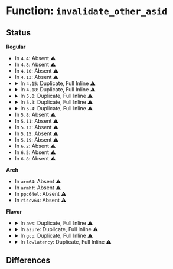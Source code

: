 # Function: <code>invalidate_other_asid</code>

## Status
<b>Regular</b>
<ul>
<li>
In <code>4.4</code>: Absent ⚠️
</li>
<li>
In <code>4.8</code>: Absent ⚠️
</li>
<li>
In <code>4.10</code>: Absent ⚠️
</li>
<li>
In <code>4.13</code>: Absent ⚠️
</li>
<li>
<details>
<summary>In <code>4.15</code>: Duplicate, Full Inline ⚠️</summary>

**Collision:** Static Duplication

**Inline:** Full

**Transformation:** False

**Instances:**

```
In arch/x86/mm/init_64.c (ffffffff81070b9e)
Location: arch/x86/include/asm/tlbflush.h:298
Inline: True
Inline callers:
  - arch/x86/mm/init_64.c:__set_pte_vaddr
```
```
In arch/x86/mm/ioremap.c (ffffffff826c388b)
Location: arch/x86/include/asm/tlbflush.h:298
Inline: True
Inline callers:
  - arch/x86/mm/ioremap.c:__early_set_fixmap
```
```
In arch/x86/mm/tlb.c (ffffffff8107a0f1)
Location: arch/x86/include/asm/tlbflush.h:298
Inline: True
Inline callers:
  - arch/x86/mm/tlb.c:do_kernel_range_flush
```
```
In arch/x86/mm/kmmio.c (ffffffff8107cd7f)
Location: arch/x86/include/asm/tlbflush.h:298
Inline: True
```
</details>
</li>
<li>
<details>
<summary>In <code>4.18</code>: Duplicate, Full Inline ⚠️</summary>

**Collision:** Static Duplication

**Inline:** Full

**Transformation:** False

**Instances:**

```
In arch/x86/mm/init_64.c (ffffffff8107393e)
Location: arch/x86/include/asm/tlbflush.h:343
Inline: True
Inline callers:
  - arch/x86/mm/init_64.c:__set_pte_vaddr
```
```
In arch/x86/mm/ioremap.c (ffffffff826edb10)
Location: arch/x86/include/asm/tlbflush.h:343
Inline: True
Inline callers:
  - arch/x86/mm/ioremap.c:__early_set_fixmap
```
```
In arch/x86/mm/tlb.c (ffffffff8107cea1)
Location: arch/x86/include/asm/tlbflush.h:343
Inline: True
Inline callers:
  - arch/x86/mm/tlb.c:do_kernel_range_flush
```
```
In arch/x86/mm/kmmio.c (ffffffff8107fd91)
Location: arch/x86/include/asm/tlbflush.h:343
Inline: True
```
</details>
</li>
<li>
<details>
<summary>In <code>5.0</code>: Duplicate, Full Inline ⚠️</summary>

**Collision:** Static Duplication

**Inline:** Full

**Transformation:** False

**Instances:**

```
In arch/x86/mm/init_64.c (ffffffff81079b8e)
Location: arch/x86/include/asm/tlbflush.h:331
Inline: True
Inline callers:
  - arch/x86/mm/init_64.c:__set_pte_vaddr
```
```
In arch/x86/mm/ioremap.c (ffffffff828a46a2)
Location: arch/x86/include/asm/tlbflush.h:331
Inline: True
Inline callers:
  - arch/x86/mm/ioremap.c:__early_set_fixmap
```
```
In arch/x86/mm/pageattr.c (ffffffff8107da9e)
Location: arch/x86/include/asm/tlbflush.h:331
Inline: True
Inline callers:
  - arch/x86/mm/pageattr.c:__cpa_flush_tlb
```
```
In arch/x86/mm/tlb.c (ffffffff810838e1)
Location: arch/x86/include/asm/tlbflush.h:331
Inline: True
Inline callers:
  - arch/x86/mm/tlb.c:do_kernel_range_flush
```
```
In arch/x86/mm/kmmio.c (ffffffff810868d1)
Location: arch/x86/include/asm/tlbflush.h:331
Inline: True
```
</details>
</li>
<li>
<details>
<summary>In <code>5.3</code>: Duplicate, Full Inline ⚠️</summary>

**Collision:** Static Duplication

**Inline:** Full

**Transformation:** False

**Instances:**

```
In arch/x86/mm/init_64.c (ffffffff8107d8ae)
Location: arch/x86/include/asm/tlbflush.h:333
Inline: True
Inline callers:
  - arch/x86/mm/init_64.c:__set_pte_vaddr
```
```
In arch/x86/mm/ioremap.c (ffffffff828bcb6f)
Location: arch/x86/include/asm/tlbflush.h:333
Inline: True
Inline callers:
  - arch/x86/mm/ioremap.c:__early_set_fixmap
```
```
In arch/x86/mm/pageattr.c (ffffffff8108139e)
Location: arch/x86/include/asm/tlbflush.h:333
Inline: True
Inline callers:
  - arch/x86/mm/pageattr.c:__cpa_flush_tlb
```
```
In arch/x86/mm/tlb.c (ffffffff81087581)
Location: arch/x86/include/asm/tlbflush.h:333
Inline: True
Inline callers:
  - arch/x86/mm/tlb.c:do_kernel_range_flush
```
```
In arch/x86/mm/kmmio.c (ffffffff8108a513)
Location: arch/x86/include/asm/tlbflush.h:333
Inline: True
```
</details>
</li>
<li>
<details>
<summary>In <code>5.4</code>: Duplicate, Full Inline ⚠️</summary>

**Collision:** Static Duplication

**Inline:** Full

**Transformation:** False

**Instances:**

```
In arch/x86/mm/init_64.c (ffffffff8107e93e)
Location: arch/x86/include/asm/tlbflush.h:349
Inline: True
Inline callers:
  - arch/x86/mm/init_64.c:__set_pte_vaddr
```
```
In arch/x86/mm/ioremap.c (ffffffff828c300a)
Location: arch/x86/include/asm/tlbflush.h:349
Inline: True
Inline callers:
  - arch/x86/mm/ioremap.c:__early_set_fixmap
```
```
In arch/x86/mm/pageattr.c (ffffffff8108245e)
Location: arch/x86/include/asm/tlbflush.h:349
Inline: True
Inline callers:
  - arch/x86/mm/pageattr.c:__cpa_flush_tlb
```
```
In arch/x86/mm/tlb.c (ffffffff81088271)
Location: arch/x86/include/asm/tlbflush.h:349
Inline: True
Inline callers:
  - arch/x86/mm/tlb.c:do_kernel_range_flush
```
```
In arch/x86/mm/kmmio.c (ffffffff8108b183)
Location: arch/x86/include/asm/tlbflush.h:349
Inline: True
```
</details>
</li>
<li>
In <code>5.8</code>: Absent ⚠️
</li>
<li>
In <code>5.11</code>: Absent ⚠️
</li>
<li>
In <code>5.13</code>: Absent ⚠️
</li>
<li>
In <code>5.15</code>: Absent ⚠️
</li>
<li>
In <code>5.19</code>: Absent ⚠️
</li>
<li>
In <code>6.2</code>: Absent ⚠️
</li>
<li>
In <code>6.5</code>: Absent ⚠️
</li>
<li>
In <code>6.8</code>: Absent ⚠️
</li>
</ul>
<b>Arch</b>
<ul>
<li>
In <code>arm64</code>: Absent ⚠️
</li>
<li>
In <code>armhf</code>: Absent ⚠️
</li>
<li>
In <code>ppc64el</code>: Absent ⚠️
</li>
<li>
In <code>riscv64</code>: Absent ⚠️
</li>
</ul>
<b>Flavor</b>
<ul>
<li>
<details>
<summary>In <code>aws</code>: Duplicate, Full Inline ⚠️</summary>

**Collision:** Static Duplication

**Inline:** Full

**Transformation:** False

**Instances:**

```
In arch/x86/mm/init_64.c (ffffffff8107d93e)
Location: arch/x86/include/asm/tlbflush.h:349
Inline: True
Inline callers:
  - arch/x86/mm/init_64.c:__set_pte_vaddr
```
```
In arch/x86/mm/ioremap.c (ffffffff828adfe0)
Location: arch/x86/include/asm/tlbflush.h:349
Inline: True
Inline callers:
  - arch/x86/mm/ioremap.c:__early_set_fixmap
```
```
In arch/x86/mm/pageattr.c (ffffffff8108145e)
Location: arch/x86/include/asm/tlbflush.h:349
Inline: True
Inline callers:
  - arch/x86/mm/pageattr.c:__cpa_flush_tlb
```
```
In arch/x86/mm/tlb.c (ffffffff81087271)
Location: arch/x86/include/asm/tlbflush.h:349
Inline: True
Inline callers:
  - arch/x86/mm/tlb.c:do_kernel_range_flush
```
```
In arch/x86/mm/kmmio.c (ffffffff8108a143)
Location: arch/x86/include/asm/tlbflush.h:349
Inline: True
```
</details>
</li>
<li>
<details>
<summary>In <code>azure</code>: Duplicate, Full Inline ⚠️</summary>

**Collision:** Static Duplication

**Inline:** Full

**Transformation:** False

**Instances:**

```
In arch/x86/mm/init_64.c (ffffffff8106ca24)
Location: arch/x86/include/asm/tlbflush.h:349
Inline: True
Inline callers:
  - arch/x86/mm/init_64.c:__set_pte_vaddr
```
```
In arch/x86/mm/ioremap.c (ffffffff828a61e3)
Location: arch/x86/include/asm/tlbflush.h:349
Inline: True
Inline callers:
  - arch/x86/mm/ioremap.c:__early_set_fixmap
```
```
In arch/x86/mm/pageattr.c (ffffffff8107046e)
Location: arch/x86/include/asm/tlbflush.h:349
Inline: True
Inline callers:
  - arch/x86/mm/pageattr.c:__cpa_flush_tlb
```
```
In arch/x86/mm/tlb.c (ffffffff81075e41)
Location: arch/x86/include/asm/tlbflush.h:349
Inline: True
Inline callers:
  - arch/x86/mm/tlb.c:do_kernel_range_flush
```
```
In arch/x86/mm/kmmio.c (ffffffff81078be3)
Location: arch/x86/include/asm/tlbflush.h:349
Inline: True
Inline callers:
  - arch/x86/mm/kmmio.c:clear_page_presence
```
</details>
</li>
<li>
<details>
<summary>In <code>gcp</code>: Duplicate, Full Inline ⚠️</summary>

**Collision:** Static Duplication

**Inline:** Full

**Transformation:** False

**Instances:**

```
In arch/x86/mm/init_64.c (ffffffff8107d8ee)
Location: arch/x86/include/asm/tlbflush.h:349
Inline: True
Inline callers:
  - arch/x86/mm/init_64.c:__set_pte_vaddr
```
```
In arch/x86/mm/ioremap.c (ffffffff828c0edf)
Location: arch/x86/include/asm/tlbflush.h:349
Inline: True
Inline callers:
  - arch/x86/mm/ioremap.c:__early_set_fixmap
```
```
In arch/x86/mm/pageattr.c (ffffffff8108140e)
Location: arch/x86/include/asm/tlbflush.h:349
Inline: True
Inline callers:
  - arch/x86/mm/pageattr.c:__cpa_flush_tlb
```
```
In arch/x86/mm/tlb.c (ffffffff81087221)
Location: arch/x86/include/asm/tlbflush.h:349
Inline: True
Inline callers:
  - arch/x86/mm/tlb.c:do_kernel_range_flush
```
```
In arch/x86/mm/kmmio.c (ffffffff8108a0f3)
Location: arch/x86/include/asm/tlbflush.h:349
Inline: True
```
</details>
</li>
<li>
<details>
<summary>In <code>lowlatency</code>: Duplicate, Full Inline ⚠️</summary>

**Collision:** Static Duplication

**Inline:** Full

**Transformation:** False

**Instances:**

```
In arch/x86/mm/init_64.c (ffffffff8107f9de)
Location: arch/x86/include/asm/tlbflush.h:349
Inline: True
Inline callers:
  - arch/x86/mm/init_64.c:__set_pte_vaddr
```
```
In arch/x86/mm/ioremap.c (ffffffff828c402a)
Location: arch/x86/include/asm/tlbflush.h:349
Inline: True
Inline callers:
  - arch/x86/mm/ioremap.c:__early_set_fixmap
```
```
In arch/x86/mm/pageattr.c (ffffffff8108352e)
Location: arch/x86/include/asm/tlbflush.h:349
Inline: True
Inline callers:
  - arch/x86/mm/pageattr.c:__cpa_flush_tlb
```
```
In arch/x86/mm/tlb.c (ffffffff81089351)
Location: arch/x86/include/asm/tlbflush.h:349
Inline: True
Inline callers:
  - arch/x86/mm/tlb.c:do_kernel_range_flush
```
```
In arch/x86/mm/kmmio.c (ffffffff8108c393)
Location: arch/x86/include/asm/tlbflush.h:349
Inline: True
```
</details>
</li>
</ul>

## Differences
